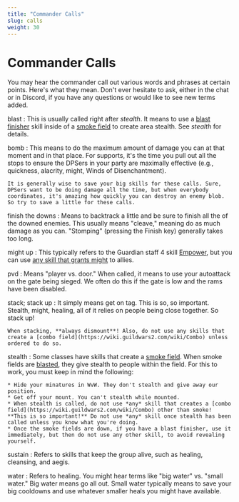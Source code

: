 ```yaml
---
title: "Commander Calls"
slug: calls
weight: 30
---
```


# Commander Calls

You may hear the commander call out various words and phrases at certain points. Here's what they mean. Don't ever hesitate to ask, either in the chat or in Discord, if you have any questions or would like to see new terms added.

blast
:   This is usually called right after *stealth*. It means to use a [blast finisher](https://wiki.guildwars2.com/wiki/Blast_finisher) skill inside of a [smoke field](https://wiki.guildwars2.com/wiki/Smoke_field) to create area stealth. See *stealth* for details.

bomb
:   This means to do the maximum amount of damage you can at that moment and in that place. For supports, it's the time you pull out all the stops to ensure the DPSers in your party are maximally effective (e.g., quickness, alacrity, might, Winds of Disenchantment).

    It is generally wise to save your big skills for these calls. Sure, DPSers want to be doing damage all the time, but when everybody coordinates, it's amazing how quickly you can destroy an enemy blob. So try to save a little for these calls.

finish the downs
:   Means to backtrack a little and be sure to finish all the of the downed enemies. This usually means "cleave," meaning do as much damage as you can. "Stomping" (pressing the Finish key) generally takes too long.

might up
:   This typically refers to the Guardian staff 4 skill [Empower](https://wiki.guildwars2.com/wiki/Empower), but you can use [any skill that grants might](https://wiki.guildwars2.com/wiki/Might) to allies.

pvd
:   Means "player vs. door." When called, it means to use your autoattack on the gate being sieged. We often do this if the gate is low and the rams have been disabled.

stack; stack up
:   It simply means get on tag. This is so, so important. Stealth, might, healing, all of it relies on people being close together. So stack up!

    When stacking, **always dismount**! Also, do not use any skills that create a [combo field](https://wiki.guildwars2.com/wiki/Combo) unless ordered to do so.

stealth
:   Some classes have skills that create a [smoke field](https://wiki.guildwars2.com/wiki/Smoke_field). When smoke fields are [blasted](https://wiki.guildwars2.com/wiki/Blast_finisher), they give stealth to people within the field. For this to work, you must keep in mind the following:

    * Hide your minatures in WvW. They don't stealth and give away our position.
    * Get off your mount. You can't stealth while mounted.
    * When stealth is called, do not use *any* skill that creates a [combo field](https://wiki.guildwars2.com/wiki/Combo) other than smoke! **This is so important!** Do not use *any* skill once stealth has been called unless you know what you're doing.
    * Once the smoke fields are down, if you have a blast finisher, use it immediately, but then do not use any other skill, to avoid revealing yourself.

sustain
:   Refers to skills that keep the group alive, such as healing, cleansing, and aegis.

water
:   Refers to healing. You might hear terms like "big water" vs. "small water." Big water means go all out. Small water typically means to save your big cooldowns and use whatever smaller heals you might have available.
